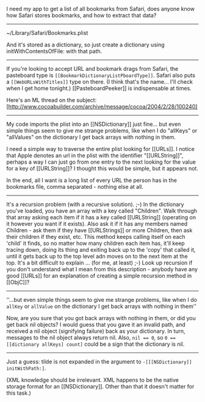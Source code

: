 I need my app to get a list of all bookmarks from Safari, does anyone know how Safari stores bookmarks, and how to extract that data?

----

~/Library/Safari/Bookmarks.plist

And it's stored as a dictionary, so just create a dictionary using initWithContentsOfFile: with that path.

----

If you're looking to accept URL and bookmark drags from Safari, the pasteboard type is <code>[[BookmarkDictionaryListPboardType]]</code>. Safari also puts a <code>[[WebURLsWithTitles]]</code> type on there. (I think that's the name... I'll check when I get home tonight.) [[PasteboardPeeker]] is indispensable at times.

Here's an ML thread on the subject: [http://www.cocoabuilder.com/archive/message/cocoa/2004/2/28/100240]

----

My code imports the plist into an [[NSDictionary]] just fine... but even simple things seem to give me strange problems, like when I do "allKeys" or "allValues" on the dictionary I get back arrays with nothing in them. 

I need a simple way to traverse the entire plist looking for [[URLs]].  I notice that Apple denotes an url in the plist with the identifier "[[URLString]]", perhaps a way I can just go from one entry to the next looking for the value for a key of [[URLString]]? I thought this would be simple, but it appears not.

In the end, all I want is a long list of every URL the person has in the bookmarks file, comma separated - nothing else at all.

----

It's a recursion problem (with a recursive solution). ;-) In the dictionary you've loaded, you have an array with a key called "Children". Walk through that array asking each item if it has a key called [[URLString]] (operating on it however you want if it exists). Also ask it if it has any members named Children - ask them if they have [[URLStrings]] or more Children, then ask their children if they exist, etc. This method keeps calling itself on each 'child' it finds, so no matter how many children each item has, it'll keep tracing down, doing its thing and exiting back up to the 'copy' that called it, until it gets back up to the top level adn moves on to the next item at the top. It's a bit difficult to explain ... (for me, at least) ;-) Look up recursion if you don't understand what I mean from this description - anybody have any good [[URLs]] for an explanation of creating a simple recursion method in [[ObjC]]?

----

''...but even simple things seem to give me strange problems, like when I do <code>allKey</code> or <code>allValue</code> on the dictionary I get back arrays with nothing in them''

Now, are you sure that you got back arrays with nothing in them, or did you get back nil objects?  I would guess that you gave it an invalid path, and received a nil object (signifying failure) back as your dictionary.  In turn, messages to the nil object always return nil.  Also, <code>nil == 0</code>, so <code>0 == [[dictionary allKeys] count]</code> could be a sign that the dictionary is nil.

----

Just a guess: tilde is not expanded in the argument to <code>-[[[NSDictionary]] initWithPath:]</code>.

(XML knowledge should be irrelevant.  XML happens to be the native storage format for an [[NSDictionary]].  Other than that it doesn't matter for this task.)